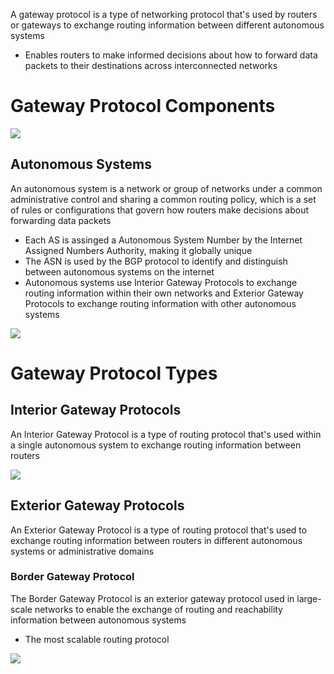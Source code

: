 A gateway protocol is a type of networking protocol that's used by routers or gateways to exchange routing information between different autonomous systems

* Enables routers to make informed decisions about how to forward data packets to their destinations across interconnected networks

# Gateway Protocol Components

![](https://github.com/JonmarCorpuz/SecondBrain/blob/main/Assets/IGP_EGP.jpg)

## Autonomous Systems

An autonomous system is a network or group of networks under a common administrative control and sharing a common routing policy, which is a set of rules or configurations that govern how routers make decisions about forwarding data packets

* Each AS is assinged a Autonomous System Number by the Internet Assigned Numbers Authority, making it globally unique
* The ASN is used by the BGP protocol to identify and distinguish between autonomous systems on the internet
* Autonomous systems use Interior Gateway Protocols to exchange routing information within their own networks and Exterior Gateway Protocols to exchange routing information with other autonomous systems

![](https://github.com/JonmarCorpuz/SecondBrain/blob/main/Assets/Whitespace.png)

# Gateway Protocol Types

## Interior Gateway Protocols

An Interior Gateway Protocol is a type of routing protocol that's used within a single autonomous system to exchange routing information between routers

![](https://github.com/JonmarCorpuz/SecondBrain/blob/main/Assets/Whitespace.png)

## Exterior Gateway Protocols

An Exterior Gateway Protocol is a type of routing protocol that's used to exchange routing information between routers in different autonomous systems or administrative domains

### Border Gateway Protocol

The Border Gateway Protocol is an exterior gateway protocol used in large-scale networks to enable the exchange of routing and reachability information between autonomous systems

* The most scalable routing protocol

![](https://github.com/JonmarCorpuz/SecondBrain/blob/main/Assets/Whitespace.png)

